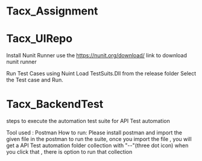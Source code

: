 # Tacx_Assignment
# Tacx_UIRepo
Install Nunit Runner
use the https://nunit.org/download/ link to download nunit runner

Run Test Cases using Nuint
Load TestSuits.Dll from the release folder
Select the Test case and Run.

# Tacx_BackendTest
steps to execute  the automation test suite for API Test automation

Tool used : Postman 
How to run: 
Please install postman and import the given file  in the postman to run the suite, 
once you import the file , you will get a API Test automation folder collection with "--"(three dot icon) when you  click that , there is option to run that  collection 


